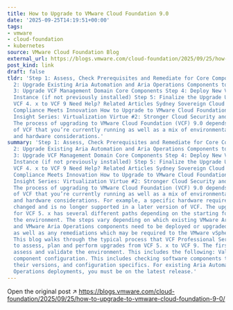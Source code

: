 ```yaml
---
title: How to Upgrade to VMware Cloud Foundation 9.0
date: '2025-09-25T14:19:51+00:00'
tags:
- vmware
- cloud-foundation
- kubernetes
source: VMware Cloud Foundation Blog
external_url: https://blogs.vmware.com/cloud-foundation/2025/09/25/how-to-upgrade-to-vmware-cloud-foundation-9-0/
post_kind: link
draft: false
tldr: 'Step 1: Assess, Check Prerequisites and Remediate for Core Components Step
  2: Upgrade Existing Aria Automation and Aria Operations Components to VCF 9.0 Step
  3: Upgrade VCF Management Domain Core Components Step 4: Deploy New VCF Operations
  Instance (if not previously installed) Step 5: Finalize the Upgrade Upgrading From
  VCF 4. x to VCF 9 Need Help? Related Articles Sydney Sovereign Cloud Day 2025: Where
  Compliance Meets Innovation How to Upgrade to VMware Cloud Foundation 9.0 Analyst
  Insight Series: Virtualization Virtue #2: Stronger Cloud Security and Fault Tolerance
  The process of upgrading to VMware Cloud Foundation (VCF) 9.0 depends on the version
  of VCF that you’re currently running as well as a mix of environmental, software
  and hardware considerations.'
summary: 'Step 1: Assess, Check Prerequisites and Remediate for Core Components Step
  2: Upgrade Existing Aria Automation and Aria Operations Components to VCF 9.0 Step
  3: Upgrade VCF Management Domain Core Components Step 4: Deploy New VCF Operations
  Instance (if not previously installed) Step 5: Finalize the Upgrade Upgrading From
  VCF 4. x to VCF 9 Need Help? Related Articles Sydney Sovereign Cloud Day 2025: Where
  Compliance Meets Innovation How to Upgrade to VMware Cloud Foundation 9.0 Analyst
  Insight Series: Virtualization Virtue #2: Stronger Cloud Security and Fault Tolerance
  The process of upgrading to VMware Cloud Foundation (VCF) 9.0 depends on the version
  of VCF that you’re currently running as well as a mix of environmental, software
  and hardware considerations. For example, a specific hardware requirement may have
  changed and is no longer supported in a later version of VCF. The upgrade process
  for VCF 5. x has several different paths depending on the starting footprint of
  the environment. The steps vary depending on which existing VMware Aria Automation
  and VMware Aria Operations components need to be deployed or upgraded in the environment,
  as well as any remediations which may be required to the VMware vSphere components.
  This blog walks through the typical process that VCF Professional Services uses
  to assess, plan and perform upgrades from VCF 5. x to VCF 9. The first step is to
  assess and validate the environment. This includes the following: Validate the existing
  component configuration. This includes checking software components that are installed,
  their versions, and configuration specifics. For existing Aria Automation and Aria
  Operations deployments, you must be on the latest release.'
---
```

Open the original post ↗ https://blogs.vmware.com/cloud-foundation/2025/09/25/how-to-upgrade-to-vmware-cloud-foundation-9-0/
